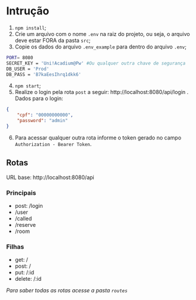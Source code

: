 # Intrução
1. `npm install`;
2. Crie um arquivo com o nome `.env` na raiz do projeto, ou seja, o arquivo deve estar FORA da pasta `src`;
3. Copie os dados do arquivo `.env_example` para dentro do arquivo `.env`;
```bash
PORT= 8080
SECRET_KEY = 'Uni!Acadium@Pw' #Ou qualquer outra chave de segurança
DB_USER = 'Prod'
DB_PASS = 'B7kaEesIhrq1dkk6'
```
4. `npm start`;
5. Realize o login pela rota `post` a seguir: http://localhost:8080/api/login . Dados para o login:
```json
{
	"cpf": "00000000000",
	"password": "admin"
}
```
6. Para acessar qualquer outra rota informe o token gerado no campo `Authorization - Bearer Token`.

## Rotas

URL base: http://localhost:8080/api

### Principais

- post: /login
- /user
- /called
- /reserve
- /room

### Filhas

- get: /
- post: /
- put: /:id
- delete: /:id

_Para saber todas as rotas acesse a pasta `routes`_